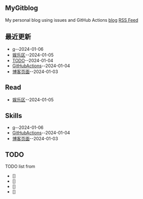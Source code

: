 ## MyGitblog
My personal blog using issues and GitHub Actions
[blog](https://dululu-github-io.vercel.app/zh-cn)
[RSS Feed](https://raw.githubusercontent.com/dululu/notes/master/feed.xml)

## 最近更新
- [q](https://github.com/dululu/notes/issues/5)--2024-01-06
- [娱乐区](https://github.com/dululu/notes/issues/4)--2024-01-05
- [TODO](https://github.com/dululu/notes/issues/3)--2024-01-04
- [GitHubActions](https://github.com/dululu/notes/issues/2)--2024-01-04
- [博客页面](https://github.com/dululu/notes/issues/1)--2024-01-03
## Read
- [娱乐区](https://github.com/dululu/notes/issues/4)--2024-01-05
## Skills
- [q](https://github.com/dululu/notes/issues/5)--2024-01-06
- [GitHubActions](https://github.com/dululu/notes/issues/2)--2024-01-04
- [博客页面](https://github.com/dululu/notes/issues/1)--2024-01-03

## TODO
TODO list from[]()
- []
- []
- []
- []